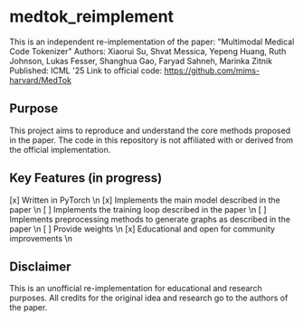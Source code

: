 # medtok_reimplement

This is an independent re-implementation of the paper:
"Multimodal Medical Code Tokenizer"
Authors: Xiaorui Su, Shvat Messica, Yepeng Huang, Ruth Johnson, Lukas Fesser, Shanghua Gao, Faryad Sahneh, Marinka Zitnik
Published: ICML '25
Link to official code: https://github.com/mims-harvard/MedTok

## Purpose
This project aims to reproduce and understand the core methods proposed in the paper. The code in this repository is not affiliated with or derived from the official implementation.

## Key Features (in progress)
[x] Written in PyTorch \n
[x] Implements the main model described in the paper \n
[ ] Implements the training loop described in the paper \n
[ ] Implements preprocessing methods to generate graphs as described in the paper \n
[ ] Provide weights \n
[x] Educational and open for community improvements \n

## Disclaimer
This is an unofficial re-implementation for educational and research purposes. All credits for the original idea and research go to the authors of the paper.
